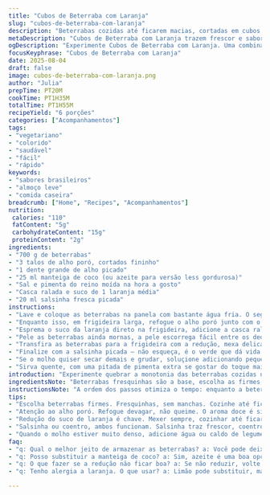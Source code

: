 ```yaml
---
title: "Cubos de Beterraba com Laranja"
slug: "cubos-de-beterraba-com-laranja"
description: "Beterrabas cozidas até ficarem macias, cortadas em cubos generosos, salteadas devagar com alho poró e manteiga de coco. Um toque cítrico vem da redução do suco e raspas da laranja, que equilibra a doçura terrosa da raiz. As ervas frescas finalizam com aromas convidativos, criando um prato colorido e sem glúten, sem lactose e vegetariano, que anda bem em qualquer estação ou refeição leve."
metaDescription: "Cubos de Beterraba com Laranja trazem frescor e sabor, únicos e surpreendentes. Uma receita colorida e leve, perfeita para qualquer refeição."
ogDescription: "Experimente Cubos de Beterraba com Laranja. Uma combinação vibrante entre a doçura terrosa e o toque cítrico da laranja, um prato saudável."
focusKeyphrase: "Cubos de Beterraba com Laranja"
date: 2025-08-04
draft: false
image: cubos-de-beterraba-com-laranja.png
author: "Julia"
prepTime: PT20M
cookTime: PT1H35M
totalTime: PT1H55M
recipeYield: "6 porções"
categories: ["Acompanhamentos"]
tags:
- "vegetariano"
- "colorido"
- "saudável"
- "fácil"
- "rápido"
keywords:
- "sabores brasileiros"
- "almoço leve"
- "comida caseira"
breadcrumb: ["Home", "Recipes", "Acompanhamentos"]
nutrition: 
 calories: "110"
 fatContent: "5g"
 carbohydrateContent: "15g"
 proteinContent: "2g"
ingredients:
- "700 g de beterrabas"
- "3 talos de alho poró, cortados fininho"
- "1 dente grande de alho picado"
- "25 ml manteiga de coco (ou azeite para versão less gordurosa)"
- "Sal e pimenta do reino moída na hora a gosto"
- "Casca ralada e suco de 1 laranja média"
- "20 ml salsinha fresca picada"
instructions:
- "Lave e coloque as beterrabas na panela com bastante água fria. O segredo do cozimento perfeito é deixar ferver forte e depois abaixar para médio-baixo, cozinhando por cerca de 1h30 mas teste espetando com garfo — quando entra fácil, está no ponto. Não deixe a pele soltar com força na água quente, isso pode indicar cozimento excessivo e perda de textura."
- "Enquanto isso, em frigideira larga, refogue o alho poró junto com o alho no óleo ou manteiga de coco até começarem a amolecer. Corra com o fogo médio pra não queimar: o cheiro doce e envolvente do alho poró é sinal de que está pronto para o próximo passo."
- "Esprema o suco da laranja direto na frigideira, adicione a casca ralada e deixe cozinhar, mexendo de vez em quando para a redução ficar com aparência de xarope brilhante e um pouco mais viscoso. Isso concentra os sabores e evita que a mistura fique aguada no final."
- "Pele as beterrabas ainda mornas, a pele escorrega fácil entre os dedos se estiver bem cozida; se sentir resistência, dá mais 5-10 minutos de panela. Corte em cubos médios, do tamanho que cubram a necessidade de 'mordida'."
- "Transfira as beterrabas para a frigideira com a redução, mexa delicadamente para envolver tudo no molho de laranja. A mistura deve soltar um aroma vibrante, misturando notas doces, terrosas e cítricas."
- "Finalize com a salsinha picada — não esqueça, é o verde que dá vida ao prato. Ajuste o sal e a pimenta no final, pois o suco da laranja pode ressaltar ou mascarar o tempero se colocado no começo."
- "Se o molho quiser secar demais e grudar, soluçione adicionando pequenas doses de água ou caldo de legumes para recuperar a textura. Se estiver muito líquido, aumente o fogo, mexendo para não queimar."
- "Sirva quente, com uma pitada de pimenta extra se gostar do toque mais apimentado."
introduction: "Experimente quebrar a monotonia das beterrabas cozidas usando uma combinação de alho poró e laranja para trazer um contraste ácido e fresco. O processo lento de cozimento reforça a textura macia e preserva o sabor natural, enquanto o toque cítrico equilibra a doçura natural da raiz. O uso da manteiga de coco, além de agregar uma gordura mais leve e sabor particular, mantém o prato apropriado para quem tem restrições alimentares comuns. No preparo, a atenção ao ponto da redução do suco é fundamental para evitar um resultado aguado ou excessivamente doce. Vale a pena tentar para os dias em que o comum precisa de atenção especial, arriscar a mexida na rotina e ver como a beterraba pode brilhar com personalidade própria e sotaque brasileiro."
ingredientsNote: "Beterrabas fresquinhas são a base, escolha as firmes, sem manchas ou rachaduras. O alho poró traz aroma mais delicado, substituindo a tradicional chalota francesa do original para um resultado menos pungente. Manteiga de coco é opção interessante e fácil de encontrar em mercados naturais, alternativa ao clássico manteiga que adiciona sabor e textura sem lactose e com gordura diferenciada. A laranja, aqui, é pérola do prato — prefira a-da terra para mais suculência e doçura. A salsinha dá o toque final, mas pode trocar por coentro se quiser um perfil mais refrescante e inesperado. Sal e pimenta são básicos mas fundamentais, ajuste conforme seu paladar e cuidado para não mascarar os sabores naturais."
instructionsNote: "A ordem dos passos otimiza o tempo: enquanto a beterraba cozinha, você já começa a preparar o refogado, aproveitando cada minuto. Atenção à textura das beterrabas, que é o ponto crucial — firme, mas que derrete na boca. Na frigideira, a redução do suco é prática que nem sempre valorizada: é aqui que o amargor da casca e o dulçor do suco se conectam com a gordura do coco formando um molho rico. Misture, mas não esmague os cubos — mantenha as formas para visual atraente e sensação interessante. O toque da erva no final sempre fresco, para não perder aroma no calor. Dê uma mexida final, corrigindo o tempero; se parecer doce demais, uma pitada de sal ressalta e mantém equilíbrio. Pequenos ajustes fazem muita diferença no resultado final."
tips:
- "Escolha beterrabas firmes. Fresquinhas, sem manchas. Cozinhe até ficarem macias. O ponto ideal é quando espeto com garfo e entra fácil. Cuidado com o excesso de cozimento. Beterraba muito mole não é legal."
- "Atenção ao alho poró. Refogue devagar, não queime. O aroma doce é sinal de que está no ponto. Use fogo médio. Se começar a grudar, mexa mais. Passou disso, pode amargar e estragar o prato."
- "Redução do suco de laranja é chave. Mexer sempre, cozinhar até ficar tipo xarope. Se ficar muito puro, pode perder os sabores. O ácido equilibra a doçura da beterraba. Teste antes de adicionar as beterrabas, se não estiver forte, pode adicionar mais casca ralada."
- "Salsinha ou coentro, ambos funcionam. Salsinha traz frescor, coentro pode ser surpreendente. Finalize com temperos ajustados. Sal antes do final pode mascarar sabores. Corrija no final. Uma pitada a mais pode mudar tudo."
- "Quando o molho estiver muito denso, adicione água ou caldo de legumes. Mexa para não queimar. Se o molho secar demais, tudo gruda. Olhe a textura. Equilíbrio é tudo para manter o prato atrativo e gostoso."
faq:
- "q: Qual o melhor jeito de armazenar as beterrabas? a: Você pode deixar na geladeira, em embalagem fechada. Dura uma semana. Se já cozidas, guarde em pote hermético. Isso ajuda a manter umidade."
- "q: Posso substituir a manteiga de coco? a: Sim, azeite é uma boa opção. Menos calorias, também traz sabor. Manteiga comum pode entrar se preferir. Fica bem diferente mas gostoso."
- "q: O que fazer se a redução não ficar boa? a: Se não reduzir, volte ao fogo. Você pode adicionar um pouco mais de suco de laranja, cozinhar mais tempo. O sabor deve concentrar."
- "q: Tenho alergia a laranja. O que usar? a: Limão pode substituir, mas é mais ácido. Acerte o sal e açúcar então. Também pode misturar outra fruta cítrica, tipo tangerina."

---
```

